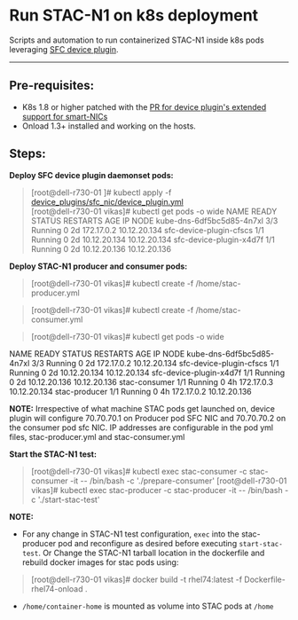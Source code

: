 Run STAC-N1 on k8s deployment
===========================

Scripts and automation to run containerized STAC-N1 inside k8s pods
leveraging [SFC device plugin](https://github.com/vikaschoudhary16/kubernetes/pull/7).

----------

**Pre-requisites:**
-----------------------
- K8s 1.8 or higher patched with the [PR for device plugin's extended support for smart-NICs](https://github.com/kubernetes/kubernetes/pull/51938)
- Onload 1.3+ installed and working on the hosts.

**Steps:**
------

 **Deploy SFC device plugin daemonset pods:**
>[root@dell-r730-01 ]# kubectl apply -f [device_plugins/sfc_nic/device_plugin.yml](https://github.com/vikaschoudhary16/kubernetes/blob/20d84bc490f4583bcb0c2c535d4cfb95358fe6ab/device_plugins/sfc_nic/device_plugin.yml)  
>[root@dell-r730-01 vikas]# kubectl get pods -o wide
NAME                        READY     STATUS    RESTARTS   AGE       IP             NODE
kube-dns-6df5bc5d85-4n7xl   3/3       Running   0          2d        172.17.0.2     10.12.20.134
sfc-device-plugin-cfscs     1/1       Running   0          2d        10.12.20.134   10.12.20.134
sfc-device-plugin-x4d7f     1/1       Running   0          2d        10.12.20.136   10.12.20.136

 **Deploy STAC-N1 producer and consumer pods:**
 > [root@dell-r730-01 vikas]# kubectl create -f /home/stac-producer.yml

 
 > [root@dell-r730-01 vikas]# kubectl create -f /home/stac-consumer.yml


 > [root@dell-r730-01 vikas]# kubectl get pods -o wide 

NAME                        READY     STATUS    RESTARTS   AGE       IP             NODE
kube-dns-6df5bc5d85-4n7xl   3/3       Running   0          2d        172.17.0.2     10.12.20.134
sfc-device-plugin-cfscs     1/1       Running   0          2d        10.12.20.134   10.12.20.134
sfc-device-plugin-x4d7f     1/1       Running   0          2d        10.12.20.136   10.12.20.136
stac-consumer               1/1       Running   0          4h        172.17.0.3     10.12.20.134
stac-producer               1/1       Running   0          4h        172.17.0.2     10.12.20.136

**NOTE:** Irrespective of what machine STAC pods get launched on, device plugin will configure 70.70.70.1 on Producer pod SFC NIC and 70.70.70.2 on the consumer pod sfc NIC. IP addresses are configurable in the pod yml files, stac-producer.yml and stac-consumer.yml

**Start the STAC-N1 test:**
>[root@dell-r730-01 vikas]# kubectl exec stac-consumer -c stac-consumer -it -- /bin/bash -c './prepare-consumer'
> [root@dell-r730-01 vikas]# kubectl exec stac-producer -c stac-producer -it -- /bin/bash -c './start-stac-test'

**NOTE:**

 - For any change in STAC-N1 test configuration, `exec` into the
   stac-producer pod and reconfigure as desired before executing
   `start-stac-test`. Or  Change the STAC-N1 tarball location in the
   dockerfile and rebuild docker images for stac pods using:

> [root@dell-r730-01 vikas]# docker build -t rhel74:latest -f
> Dockerfile-rhel74-onload .

 -  `/home/container-home` is mounted as volume into STAC pods at `/home`
